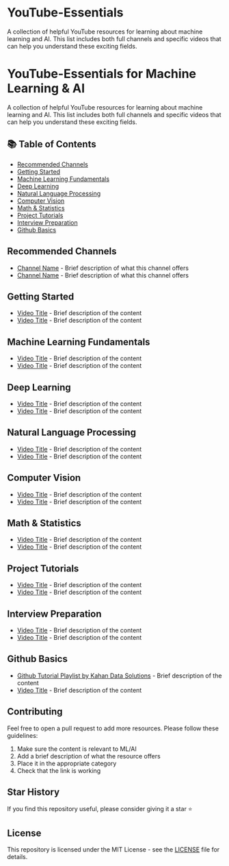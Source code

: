 # YouTube-Essentials
A collection of helpful YouTube resources for learning about machine learning and AI. This list includes both full channels and specific videos that can help you understand these exciting fields.

# YouTube-Essentials for Machine Learning & AI

A collection of helpful YouTube resources for learning about machine learning and AI. This list includes both full channels and specific videos that can help you understand these exciting fields.

## 📚 Table of Contents
- [Recommended Channels](#recommended-channels)
- [Getting Started](#getting-started)
- [Machine Learning Fundamentals](#machine-learning-fundamentals)
- [Deep Learning](#deep-learning)
- [Natural Language Processing](#natural-language-processing)
- [Computer Vision](#computer-vision)
- [Math & Statistics](#math--statistics)
- [Project Tutorials](#project-tutorials)
- [Interview Preparation](#interview-preparation)
- [Github Basics](#Github-fundamentals)

## Recommended Channels
- [Channel Name](channel-link) - Brief description of what this channel offers
- [Channel Name](channel-link) - Brief description of what this channel offers

## Getting Started
- [Video Title](video-link) - Brief description of the content
- [Video Title](video-link) - Brief description of the content

## Machine Learning Fundamentals
- [Video Title](video-link) - Brief description of the content
- [Video Title](video-link) - Brief description of the content

## Deep Learning
- [Video Title](video-link) - Brief description of the content
- [Video Title](video-link) - Brief description of the content

## Natural Language Processing
- [Video Title](video-link) - Brief description of the content
- [Video Title](video-link) - Brief description of the content

## Computer Vision
- [Video Title](video-link) - Brief description of the content
- [Video Title](video-link) - Brief description of the content

## Math & Statistics
- [Video Title](video-link) - Brief description of the content
- [Video Title](video-link) - Brief description of the content

## Project Tutorials
- [Video Title](video-link) - Brief description of the content
- [Video Title](video-link) - Brief description of the content

## Interview Preparation
- [Video Title](video-link) - Brief description of the content
- [Video Title](video-link) - Brief description of the content

## Github Basics
- [Github Tutorial Playlist by Kahan Data Solutions](https://youtube.com/playlist?list=PLy4OcwImJzBKzWWb9K_WB3QzaxoiGmxyo&si=OA7UFnxGN8FjIeJE) - Brief description of the content
- [Video Title](video-link) - Brief description of the content

## Contributing
Feel free to open a pull request to add more resources. Please follow these guidelines:
1. Make sure the content is relevant to ML/AI
2. Add a brief description of what the resource offers
3. Place it in the appropriate category
4. Check that the link is working

## Star History
If you find this repository useful, please consider giving it a star ⭐

## License
This repository is licensed under the MIT License - see the [LICENSE](LICENSE) file for details.
